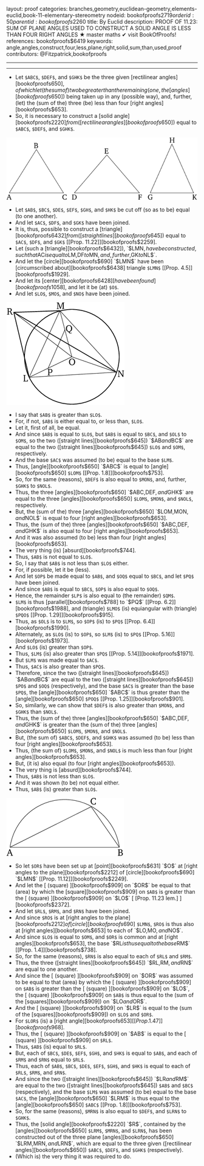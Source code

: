 layout: proof
categories: branches,geometry,euclidean-geometry,elements-euclid,book-11-elementary-stereometry
nodeid: bookofproofs$2719
orderid: 50
parentid: bookofproofs$2260
title: By Euclid
description: PROOF OF 11.23: SUM OF PLANE ANGLES USED TO CONSTRUCT A SOLID ANGLE IS LESS THAN FOUR RIGHT ANGLES &#9733; master maths &#10004; visit BookOfProofs!
references: bookofproofs$6419
keywords: angle,angles,construct,four,less,plane,right,solid,sum,than,used,proof
contributors: @Fitzpatrick,bookofproofs

---


---



* Let `$ABC$`, `$DEF$`, and `$GHK$` be the three given [rectilinear angles][bookofproofs$650], of which let (the sum of) two be greater than the remaining (one, the [angles][bookofproofs$650]) being taken up in any (possible way), and, further, (let) the (sum of the) three (be) less than four [right angles][bookofproofs$653].
* So, it is necessary to construct a [solid angle][bookofproofs$2220] from ([rectilinear angles][bookofproofs$650]) equal to `$ABC$`, `$DEF$`, and `$GHK$`.

![fig23e](https://github.com/bookofproofs/bookofproofs.github.io/blob/main/_sources/_assets/images/euclid/Book11/fig23e.png?raw=true)

* Let `$AB$`, `$BC$`, `$DE$`, `$EF$`, `$GH$`, and `$HK$` be cut off (so as to be) equal (to one another).
* And let `$AC$`, `$DF$`, and `$GK$` have been joined.
* It is, thus, possible to construct a [triangle][bookofproofs$6432] from ([straight lines][bookofproofs$645]) equal to `$AC$`, `$DF$`, and `$GK$` [[Prop. 11.22]][bookofproofs$2259].
* Let (such a [triangle][bookofproofs$6432]), `$LMN$`, have be constructed, such that `$AC$` is equal to `$LM$`, `$DF$` to `$MN$`, and, further, `$GK$` to `$NL$`.
* And let the [circle][bookofproofs$690] `$LMN$` have been [circumscribed about][bookofproofs$6438] triangle `$LMN$` [[Prop. 4.5]][bookofproofs$1929].
* And let its [center][bookofproofs$6428] [have been found][bookofproofs$1058], and let it be (at) `$O$`.
* And let `$LO$`, `$MO$`, and `$NO$` have been joined.

![fig23ae](https://github.com/bookofproofs/bookofproofs.github.io/blob/main/_sources/_assets/images/euclid/Book11/fig23ae.png?raw=true)

* I say that `$AB$` is greater than `$LO$`.
* For, if not, `$AB$` is either equal to, or less than, `$LO$`.
* Let it, first of all, be equal.
* And since `$AB$` is equal to `$LO$`, but `$AB$` is equal to `$BC$`, and `$OL$` to `$OM$`, so the two ([straight lines][bookofproofs$645]) `$AB$` and `$BC$` are equal to the two ([straight lines][bookofproofs$645]) `$LO$` and `$OM$`, respectively.
* And the base `$AC$` was assumed (to be) equal to the base `$LM$`.
* Thus, [angle][bookofproofs$650] `$ABC$` is equal to [angle][bookofproofs$650] `$LOM$` [[Prop. 1.8]][bookofproofs$753].
* So, for the same (reasons), `$DEF$` is also equal to `$MON$`, and, further, `$GHK$` to `$NOL$`.
* Thus, the three [angles][bookofproofs$650] `$ABC$`, `$DEF$`, and `$GHK$` are equal to the three [angles][bookofproofs$650] `$LOM$`, `$MON$`, and `$NOL$`, respectively.
* But, the (sum of the) three [angles][bookofproofs$650] `$LOM$`, `$MON$`, and `$NOL$` is equal to four [right angles][bookofproofs$653].
* Thus, the (sum of the) three [angles][bookofproofs$650] `$ABC$`, `$DEF$`, and `$GHK$` is also equal to four [right angles][bookofproofs$653].
* And it was also assumed (to be) less than four [right angles][bookofproofs$653].
* The very thing (is) [absurd][bookofproofs$744].
* Thus, `$AB$` is not equal to `$LO$`.
* So, I say that `$AB$` is not less than `$LO$` either.
* For, if possible, let it be (less).
* And let `$OP$` be made equal to `$AB$`, and `$OQ$` equal to `$BC$`, and let `$PQ$` have been joined.
* And since `$AB$` is equal to `$BC$`, `$OP$` is also equal to `$OQ$`.
* Hence, the remainder `$LP$` is also equal to (the remainder) `$QM$`.
* `$LM$` is thus [parallel][bookofproofs$788] to `$PQ$` [[Prop. 6.2]][bookofproofs$1988], and (triangle) `$LMO$` (is) equiangular with (triangle) `$PQO$` [[Prop. 1.29]][bookofproofs$915].
* Thus, as `$OL$` is to `$LM$`, so `$OP$` (is) to `$PQ$` [[Prop. 6.4]][bookofproofs$1990].
* Alternately, as `$LO$` (is) to `$OP$`, so `$LM$` (is) to `$PQ$` [[Prop. 5.16]][bookofproofs$1973].
* And `$LO$` (is) greater than `$OP$`.
* Thus, `$LM$` (is) also greater than `$PQ$` [[Prop. 5.14]][bookofproofs$1971].
* But `$LM$` was made equal to `$AC$`.
* Thus, `$AC$` is also greater than `$PQ$`.
* Therefore, since the two ([straight lines][bookofproofs$645]) `$AB$` and `$BC$` are equal to the two ([straight lines][bookofproofs$645]) `$PO$` and `$OQ$` (respectively), and the base `$AC$` is greater than the base `$PQ$`, the [angle][bookofproofs$650] `$ABC$` is thus greater than the [angle][bookofproofs$650] `$POQ$` [[Prop. 1.25]][bookofproofs$901].
* So, similarly, we can show that `$DEF$` is also greater than `$MON$`, and `$GHK$` than `$NOL$`.
* Thus, the (sum of the) three [angles][bookofproofs$650] `$ABC$`, `$DEF$`, and `$GHK$` is greater than the (sum of the) three [angles][bookofproofs$650] `$LOM$`, `$MON$`, and `$NOL$`.
* But, (the sum of) `$ABC$`, `$DEF$`, and `$GHK$` was assumed (to be) less than four [right angles][bookofproofs$653].
* Thus, (the sum of) `$LOM$`, `$MON$`, and `$NOL$` is much less than four [right angles][bookofproofs$653].
* But, (it is) also equal (to four [right angles][bookofproofs$653]).
* The very thing is [absurd][bookofproofs$744].
* Thus, `$AB$` is not less than `$LO$`.
* And it was shown (to be) not equal either.
* Thus, `$AB$` (is) greater than `$LO$`.

![fig23be](https://github.com/bookofproofs/bookofproofs.github.io/blob/main/_sources/_assets/images/euclid/Book11/fig23be.png?raw=true)

* So let `$OR$` have been set up at [point][bookofproofs$631] `$O$` at [right angles to the plane][bookofproofs$2212] of [circle][bookofproofs$690] `$LMN$` [[Prop. 11.12]][bookofproofs$2249].
* And let the [ (square) ][bookofproofs$909] on `$OR$` be equal to that (area) by which the [square][bookofproofs$909] on `$AB$` is greater than the [ (square) ][bookofproofs$909] on `$LO$` [ [Prop. 11.23 lem.] ][bookofproofs$2372].
* And let `$RL$`, `$RM$`, and `$RN$` have been joined.
* And since `$RO$` is at [right angles to the plane][bookofproofs$2212] of [circle][bookofproofs$690] `$LMN$`, `$RO$` is thus also at [right angles][bookofproofs$653] to each of `$LO$`, `$MO$`, and `$NO$`.
* And since `$LO$` is equal to `$OM$`, and `$OR$` is common and at [right angles][bookofproofs$653], the base `$RL$` is thus equal to the base `$RM$` [[Prop. 1.4]][bookofproofs$738].
* So, for the same (reasons), `$RN$` is also equal to each of `$RL$` and `$RM$`.
* Thus, the three ([straight lines][bookofproofs$645]) `$RL$`, `$RM$`, and `$RN$` are equal to one another.
* And since the [ (square) ][bookofproofs$909] on `$OR$` was assumed to be equal to that (area) by which the [ (square) ][bookofproofs$909] on `$AB$` is greater than the [ (square) ][bookofproofs$909] on `$LO$`, the [ (square) ][bookofproofs$909] on `$AB$` is thus equal to the (sum of the [squares][bookofproofs$909]) on `$LO$` and `$OR$`.
* And the [ (square) ][bookofproofs$909] on `$LR$` is equal to the (sum of the [squares][bookofproofs$909]) on `$LO$` and `$OR$`.
* For `$LOR$` (is) a [right angle][bookofproofs$653] [[Prop. 1.47]][bookofproofs$968].
* Thus, the [ (square) ][bookofproofs$909] on `$AB$` is equal to the [ (square) ][bookofproofs$909] on `$RL$`.
* Thus, `$AB$` (is) equal to `$RL$`.
* But, each of `$BC$`, `$DE$`, `$EF$`, `$GH$`, and `$HK$` is equal to `$AB$`, and each of `$RM$` and `$RN$` equal to `$RL$`.
* Thus, each of `$AB$`, `$BC$`, `$DE$`, `$EF$`, `$GH$`, and `$HK$` is equal to each of `$RL$`, `$RM$`, and `$RN$`.
* And since the two ([straight lines][bookofproofs$645]) `$LR$` and `$RM$` are equal to the two ([straight lines][bookofproofs$645]) `$AB$` and `$BC$` (respectively), and the base `$LM$` was assumed (to be) equal to the base `$AC$`, the [angle][bookofproofs$650] `$LRM$` is thus equal to the [angle][bookofproofs$650] `$ABC$` [[Prop. 1.8]][bookofproofs$753].
* So, for the same (reasons), `$MRN$` is also equal to `$DEF$`, and `$LRN$` to `$GHK$`.
* Thus, the [solid angle][bookofproofs$2220] `$R$`, contained by the [angles][bookofproofs$650] `$LRM$`, `$MRN$`, and `$LRN$`, has been constructed out of the three plane [angles][bookofproofs$650] `$LRM$`, `$MRN$`, and `$LRN$`, which are equal to the three given ([rectilinear angles][bookofproofs$650]) `$ABC$`, `$DEF$`, and `$GHK$` (respectively).
* (Which is) the very thing it was required to do.
